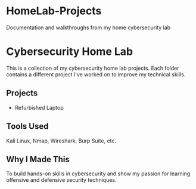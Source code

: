 # HomeLab-Projects

Documentation and walkthroughs from my home cybersecurity lab

# Cybersecurity Home Lab

This is a collection of my cybersecurity home lab projects. Each folder contains a different project I've worked on to improve my technical skills.

## Projects

- Refurbished Laptop

## Tools Used

Kali Linux, Nmap, Wireshark, Burp Suite, etc.

## Why I Made This

To build hands-on skills in cybersecurity and show my passion for learning offensive and defensive security techniques.
